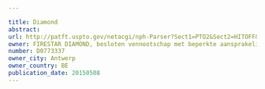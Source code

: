 ```yaml
---

title: Diamond
abstract: 
url: http://patft.uspto.gov/netacgi/nph-Parser?Sect1=PTO2&Sect2=HITOFF&p=1&u=%2Fnetahtml%2FPTO%2Fsearch-adv.htm&r=1&f=G&l=50&d=PALL&S1=D0773337&OS=D0773337&RS=D0773337
owner: FIRESTAR DIAMOND, besloten vennootschap met beperkte aansprakelijkheid
number: D0773337
owner_city: Antwerp
owner_country: BE
publication_date: 20150508
---
```


